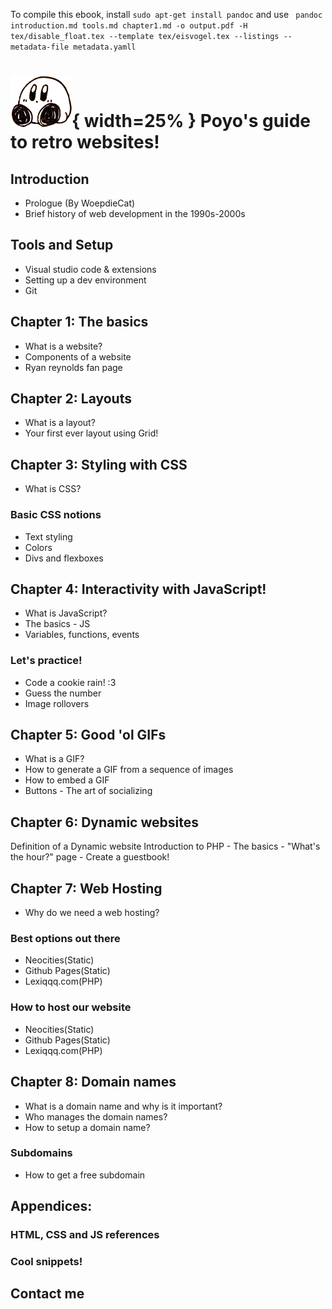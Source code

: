 To compile this ebook, install `sudo apt-get install pandoc` and use ` pandoc introduction.md tools.md chapter1.md -o output.pdf -H tex/disable_float.tex --template tex/eisvogel.tex --listings --metadata-file metadata.yamll`

# ![](images/still-poyo.png "Da poyo is here"){ width=25% } Poyo's guide to retro websites!

## Introduction
- Prologue (By WoepdieCat)
- Brief history of web development in the 1990s-2000s

## Tools and Setup
  - Visual studio code & extensions
  - Setting up a dev environment
  - Git

## Chapter 1: The basics
- What is a website?
- Components of a website
- Ryan reynolds fan page

## Chapter 2: Layouts
- What is a layout?
- Your first ever layout using Grid!

## Chapter 3: Styling with CSS
- What is CSS?

### Basic CSS notions
- Text styling
- Colors
- Divs and flexboxes

## Chapter 4: Interactivity with JavaScript!
  - What is JavaScript?
  - The basics - JS
  - Variables, functions, events

### Let's practice!
- Code a cookie rain! :3
- Guess the number
- Image rollovers

## Chapter 5: Good 'ol GIFs
  - What is a GIF?
  - How to generate a GIF from a sequence of images
  - How to embed a GIF
  - Buttons - The art of socializing

## Chapter 6: Dynamic websites
  Definition of a Dynamic website
  Introduction to PHP
    - The basics
    - "What's the hour?" page
    - Create a guestbook!

## Chapter 7: Web Hosting
- Why do we need a web hosting?

### Best options out there
- Neocities(Static)
- Github Pages(Static)
- Lexiqqq.com(PHP)

### How to host our website
- Neocities(Static)
- Github Pages(Static)
- Lexiqqq.com(PHP)

##  Chapter 8: Domain names
- What is a domain name and why is it  important?
- Who manages the domain names?
- How to setup a domain name?

### Subdomains
- How to get a free subdomain
## Appendices:

### HTML, CSS and JS references
### Cool snippets!
## Contact me